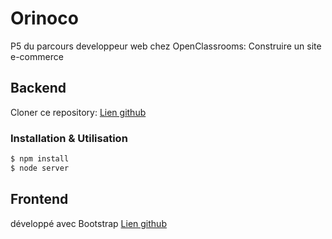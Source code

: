 # Orinoco

P5 du parcours developpeur web chez OpenClassrooms:
Construire un site e-commerce

## Backend
 Cloner ce repository: [Lien github](https://github.com/OpenClassrooms-Student-Center/JWDP5)
### Installation & Utilisation

```bash
$ npm install
$ node server
```

## Frontend

développé avec Bootstrap
[Lien github](https://dorotheeoc.github.io/P5_01_lienGithub/)

